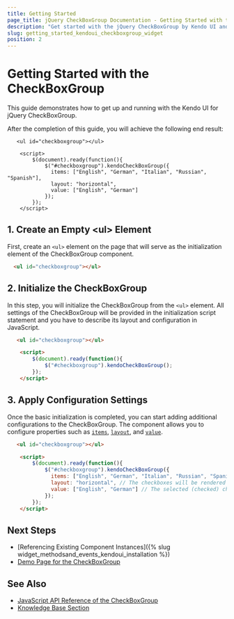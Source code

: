 ```yaml
---
title: Getting Started
page_title: jQuery CheckBoxGroup Documentation - Getting Started with the CheckBoxGroup
description: "Get started with the jQuery CheckBoxGroup by Kendo UI and learn how to create, initialize, and enable the component."
slug: getting_started_kendoui_checkboxgroup_widget
position: 2
---
```


# Getting Started with the CheckBoxGroup

This guide demonstrates how to get up and running with the Kendo UI for jQuery CheckBoxGroup.

After the completion of this guide, you will achieve the following end result:

```dojo
   <ul id="checkboxgroup"></ul>

    <script>
        $(document).ready(function(){
            $("#checkboxgroup").kendoCheckBoxGroup({
              items: ["English", "German", "Italian", "Russian", "Spanish"],
              layout: "horizontal",
              value: ["English", "German"]
            });
        });
    </script>
```

## 1. Create an Empty \<ul> Element

First, create an `<ul>` element on the page that will serve as the initialization element of the CheckBoxGroup component.

```html
  <ul id="checkboxgroup"></ul>
```

## 2. Initialize the CheckBoxGroup

In this step, you will initialize the CheckBoxGroup from the `<ul>` element. All settings of the CheckBoxGroup will be provided in the initialization script statement and you have to describe its layout and configuration in JavaScript.

```html
   <ul id="checkboxgroup"></ul>

    <script>
        $(document).ready(function(){
            $("#checkboxgroup").kendoCheckBoxGroup();
        });
    </script>
```

## 3. Apply Configuration Settings

Once the basic initialization is completed, you can start adding additional configurations to the CheckBoxGroup. The component allows you to configure properties such as [`items`](/api/javascript/ui/checkboxgroup/configuration/items), [`layout`](/api/javascript/ui/checkboxgroup/configuration/layout), and [`value`](/api/javascript/ui/checkboxgroup/configuration/value).

```html
   <ul id="checkboxgroup"></ul>

    <script>
        $(document).ready(function(){
            $("#checkboxgroup").kendoCheckBoxGroup({
              items: ["English", "German", "Italian", "Russian", "Spanish"], // Array of items to be rendered as checkboxes in the CheckBoxGroup.
              layout: "horizontal", // The checkboxes will be rendered on the same line ("horizontal").
              value: ["English", "German"] // The selected (checked) checkbox values
            });
        });
    </script>
```

## Next Steps

* [Referencing Existing Component Instances]({% slug widget_methodsand_events_kendoui_installation %})
* [Demo Page for the CheckBoxGroup](https://demos.telerik.com/kendo-ui/checkboxgroup/index)

## See Also

* [JavaScript API Reference of the CheckBoxGroup](/api/javascript/ui/checkboxgroup)
* [Knowledge Base Section](/knowledge-base)

<script>
  window.onload = function() {
    document.getElementsByClassName("btn-run")[0].click();
  }
</script>
